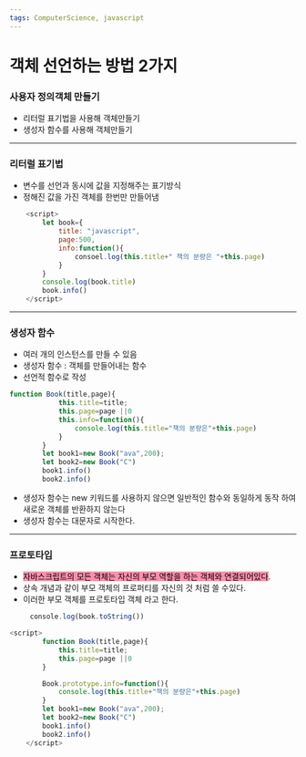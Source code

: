 ```yaml
---
tags: ComputerScience, javascript
---
```

# 객체 선언하는 방법 2가지

### 사용자 정의객체 만들기

- 리터럴 표기법을 사용해 객체만들기
- 생성자 함수를 사용해 객체만들기

-------------------------------
### 리터럴 표기법

- 변수를 선언과 동시에 값을 지정해주는 표기방식
- 정해진 값을 가진 객체를 한번만 만들어냄


``` javascript
    <script>
        let book={
            title: "javascript",
            page:500,
            info:function(){
                consoel.log(this.title+" 책의 분량은 "+this.page)
            }
        }
        console.log(book.title)
        book.info()
    </script>
```

--------------------
### 생성자 함수

- 여러 개의 인스턴스를 만들 수 있음
- 생성자 함수 : 객체를 만들어내는 함수
- 선언적 함수로 작성

``` javascript
function Book(title,page){
            this.title=title;
            this.page=page ||0
            this.info=function(){
                console.log(this.title="책의 분량은"+this.page)
            }
        }
        let book1=new Book("ava",200);
        let book2=new Book("C")
        book1.info()
        book2.info()
```


- 생성자 함수는 new 키워드를 사용하지 않으면 일반적인 함수와 동일하게 동작 하여 새로운 객체를 반환하지 않는다
- 생성자 함수는 대문자로 시작한다.

---------------------
### 프로토타입

- <mark style="background: #FF5582A6;">자바스크립트의 모든 객체는 자신의 부모 역할을 하는 객체와 연결되어있다</mark>.
- 상속 개념과 같이 부모 객체의 프로퍼티를 자신의 것 처럼 쓸 수있다.
- 이러한 부모 객체를 프로토타입 객체 라고 한다.

``` javascript
     console.log(book.toString())
```

``` javascript
<script>
        function Book(title,page){
            this.title=title;
            this.page=page ||0
        }

        Book.prototype.info=function(){
            console.log(this.title+"책의 분량은"+this.page)
        }
        let book1=new Book("ava",200);
        let book2=new Book("C")
        book1.info()
        book2.info()
    </script>
```